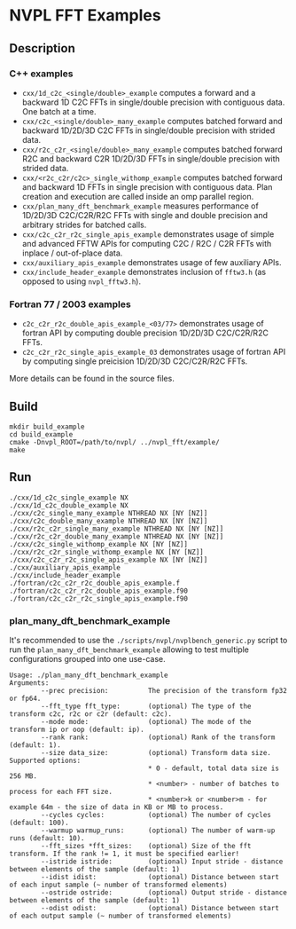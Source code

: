 # NVPL FFT Examples

## Description
### C++ examples
* `cxx/1d_c2c_<single/double>_example` computes a forward and a backward 1D C2C FFTs in single/double precision with contiguous data. One batch at a time.
* `cxx/c2c_<single/double>_many_example` computes batched forward and backward 1D/2D/3D C2C FFTs in single/double precision with strided data.
* `cxx/r2c_c2r_<single/double>_many_example` computes batched forward R2C and backward C2R 1D/2D/3D FFTs in single/double precision with strided data.
* `cxx/<r2c_c2r/c2c>_single_withomp_example` computes batched forward and backward 1D FFTs in single precision with contiguous data. Plan creation and execution are called inside an omp parallel region.
* `cxx/plan_many_dft_benchmark_example` measures performance of 1D/2D/3D C2C/C2R/R2C FFTs with single and double precision and arbitrary strides for batched calls.
* `cxx/c2c_c2r_r2c_single_apis_example` demonstrates usage of simple and advanced FFTW APIs for computing C2C / R2C / C2R FFTs with inplace / out-of-place data.
* `cxx/auxiliary_apis_example` demonstrates usage of few auxiliary APIs.
* `cxx/include_header_example` demonstrates inclusion of `fftw3.h` (as opposed to using `nvpl_fftw3.h`).

### Fortran 77 / 2003 examples
* `c2c_c2r_r2c_double_apis_example_<03/77>` demonstrates usage of fortran API by computing double precision 1D/2D/3D C2C/C2R/R2C FFTs.
* `c2c_c2r_r2c_single_apis_example_03` demonstrates usage of fortran API by computing single preicision 1D/2D/3D C2C/C2R/R2C FFTs.

More details can be found in the source files.

## Build
```
mkdir build_example
cd build_example
cmake -Dnvpl_ROOT=/path/to/nvpl/ ../nvpl_fft/example/
make
```

## Run
```
./cxx/1d_c2c_single_example NX
./cxx/1d_c2c_double_example NX
./cxx/c2c_single_many_example NTHREAD NX [NY [NZ]]
./cxx/c2c_double_many_example NTHREAD NX [NY [NZ]]
./cxx/r2c_c2r_single_many_example NTHREAD NX [NY [NZ]]
./cxx/r2c_c2r_double_many_example NTHREAD NX [NY [NZ]]
./cxx/c2c_single_withomp_example NX [NY [NZ]]
./cxx/r2c_c2r_single_withomp_example NX [NY [NZ]]
./cxx/c2c_c2r_r2c_single_apis_example NX [NY [NZ]]
./cxx/auxiliary_apis_example
./cxx/include_header_example
./fortran/c2c_c2r_r2c_double_apis_example.f
./fortran/c2c_c2r_r2c_double_apis_example.f90
./fortran/c2c_c2r_r2c_single_apis_example.f90

```
### plan_many_dft_benchmark_example
It's recommended to use the `./scripts/nvpl/nvplbench_generic.py` script to run the `plan_many_dft_benchmark_example`
allowing to test multiple configurations grouped into one use-case.
```
Usage: ./plan_many_dft_benchmark_example
Arguments:
        --prec precision:          The precision of the transform fp32 or fp64.
        --fft_type fft_type:       (optional) The type of the transform c2c, r2c or c2r (default: c2c).
        --mode mode:               (optional) The mode of the transform ip or oop (default: ip).
        --rank rank:               (optional) Rank of the transform (default: 1).
        --size data_size:          (optional) Transform data size. Supported options:
                                   * 0 - default, total data size is 256 MB.
                                   * <number> - number of batches to process for each FFT size.
                                   * <number>k or <number>m - for example 64m - the size of data in KB or MB to process.
        --cycles cycles:           (optional) The number of cycles (default: 100).
        --warmup warmup_runs:      (optional) The number of warm-up runs (default: 10).
        --fft_sizes *fft_sizes:    (optional) Size of the fft transform. If the rank != 1, it must be specified earlier!
        --istride istride:         (optional) Input stride - distance between elements of the sample (default: 1)
        --idist idist:             (optional) Distance between start of each input sample (~ number of transformed elements)
        --ostride ostride:         (optional) Output stride - distance between elements of the sample (default: 1)
        --odist odist:             (optional) Distance between start of each output sample (~ number of transformed elements)
```


